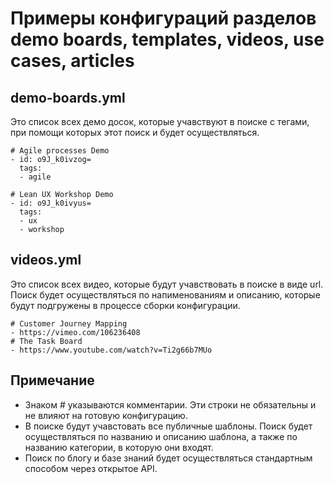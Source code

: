 Примеры конфигураций разделов demo boards, templates, videos, use cases, articles
=

demo-boards.yml
-
Это список всех демо досок, которые учавствуют в поиске с тегами, при помощи которых этот поиск и будет осуществляться.
```
# Agile processes Demo
- id: o9J_k0ivzog=
  tags:
  - agile
  
# Lean UX Workshop Demo
- id: o9J_k0ivyus=
  tags:
  - ux
  - workshop
```

videos.yml
-
Это список всех видео, которые будут учавствовать в поиске в виде url.
Поиск будет осуществляться по напименованиям и описанию, которые будут подгружены в процессе сборки конфигурации.
```
# Customer Journey Mapping
- https://vimeo.com/106236408
# The Task Board    
- https://www.youtube.com/watch?v=Ti2g66b7MUo
```

Примечание
-
- Знаком # указываются комментарии. Эти строки не обязательны и не влияют на готовую конфигурацию.
- В поиске будут учавстовать все публичные шаблоны. Поиск будет осуществляться по названию и описанию шаблона, а также по названию категории, в которую они входят.
- Поиск по блогу и базе знаний будет осуществляться стандартным способом через открытое API.